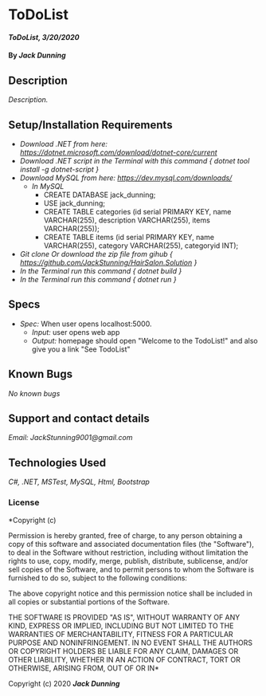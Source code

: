 # ToDoList

#### _ToDoList, 3/20/2020_

#### By _**Jack Dunning**_

## Description

_Description._

## Setup/Installation Requirements

* _Download .NET from here: https://dotnet.microsoft.com/download/dotnet-core/current_
* _Download .NET script in the Terminal with this command { dotnet tool install -g dotnet-script }_
* _Download MySQL from here: https://dev.mysql.com/downloads/_
  * _In MySQL_
    * CREATE DATABASE jack_dunning;
    * USE jack_dunning;
    * CREATE TABLE categories (id serial PRIMARY KEY, name VARCHAR(255), description VARCHAR(255), items VARCHAR(255));
    * CREATE TABLE items (id serial PRIMARY KEY, name VARCHAR(255), category VARCHAR(255), categoryid INT);
* _Git clone Or download the zip file from gihub { https://github.com/JackStunning/HairSalon.Solution }_
* _In the Terminal run this command { dotnet build }_
* _In the Terminal run this command { dotnet run }_

## Specs

  * _Spec:_ When user opens localhost:5000.
      * _Input:_ user opens web app
      * _Output:_ homepage should open "Welcome to the TodoList!" and also give you a link "See TodoList"

## Known Bugs

_No known bugs_

## Support and contact details

_Email: JackStunning9001@gmail.com_

## Technologies Used

_C#, .NET, MSTest, MySQL, Html, Bootstrap_

### License

*Copyright (c)

Permission is hereby granted, free of charge, to any person obtaining a copy of this software and associated documentation files (the "Software"), to deal in the Software without restriction, including without limitation the rights to use, copy, modify, merge, publish, distribute, sublicense, and/or sell copies of the Software, and to permit persons to whom the Software is furnished to do so, subject to the following conditions:

The above copyright notice and this permission notice shall be included in all copies or substantial portions of the Software.

THE SOFTWARE IS PROVIDED "AS IS", WITHOUT WARRANTY OF ANY KIND, EXPRESS OR IMPLIED, INCLUDING BUT NOT LIMITED TO THE WARRANTIES OF MERCHANTABILITY, FITNESS FOR A PARTICULAR PURPOSE AND NONINFRINGEMENT. IN NO EVENT SHALL THE AUTHORS OR COPYRIGHT HOLDERS BE LIABLE FOR ANY CLAIM, DAMAGES OR OTHER LIABILITY, WHETHER IN AN ACTION OF CONTRACT, TORT OR OTHERWISE, ARISING FROM, OUT OF OR IN*

Copyright (c) 2020 **_Jack Dunning_**
